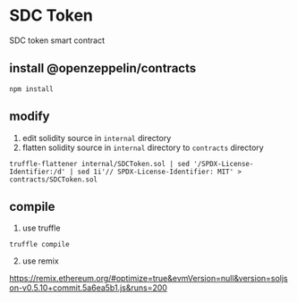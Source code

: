 # SDC Token
SDC token smart contract

## install @openzeppelin/contracts

```shell
npm install
```

## modify

1. edit solidity source in `internal` directory
2. flatten solidity source in `internal` directory to `contracts` directory

```shell
truffle-flattener internal/SDCToken.sol | sed '/SPDX-License-Identifier:/d' | sed 1i'// SPDX-License-Identifier: MIT' > contracts/SDCToken.sol
```

## compile

1. use truffle

```shell
truffle compile
```
2. use remix

<https://remix.ethereum.org/#optimize=true&evmVersion=null&version=soljson-v0.5.10+commit.5a6ea5b1.js&runs=200>
